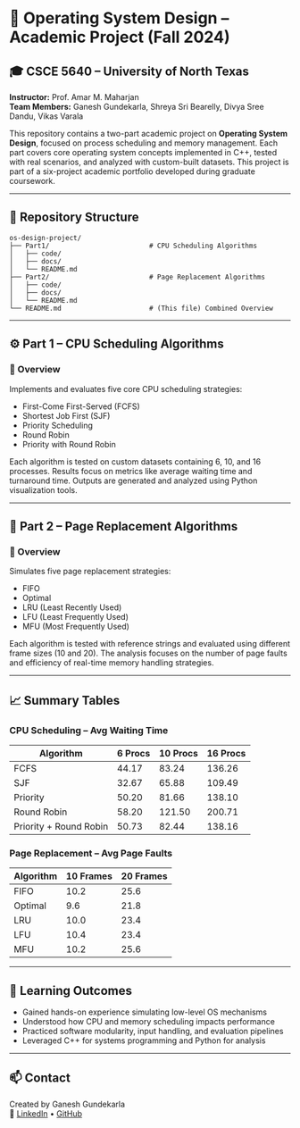 
# 🧠 Operating System Design – Academic Project (Fall 2024)

## 🎓 CSCE 5640 – University of North Texas  
**Instructor:** Prof. Amar M. Maharjan  
**Team Members:** Ganesh Gundekarla, Shreya Sri Bearelly, Divya Sree Dandu, Vikas Varala  

This repository contains a two-part academic project on **Operating System Design**, focused on process scheduling and memory management. Each part covers core operating system concepts implemented in C++, tested with real scenarios, and analyzed with custom-built datasets. This project is part of a six-project academic portfolio developed during graduate coursework.

---

## 📁 Repository Structure

```
os-design-project/
├── Part1/                         # CPU Scheduling Algorithms
│   ├── code/
│   ├── docs/
│   └── README.md
├── Part2/                         # Page Replacement Algorithms
│   ├── code/
│   ├── docs/
│   └── README.md
└── README.md                      # (This file) Combined Overview
```

---

## ⚙️ Part 1 – CPU Scheduling Algorithms

### 🧠 Overview
Implements and evaluates five core CPU scheduling strategies:  
- First-Come First-Served (FCFS)  
- Shortest Job First (SJF)  
- Priority Scheduling  
- Round Robin  
- Priority with Round Robin  

Each algorithm is tested on custom datasets containing 6, 10, and 16 processes. Results focus on metrics like average waiting time and turnaround time. Outputs are generated and analyzed using Python visualization tools.

---

## 💾 Part 2 – Page Replacement Algorithms

### 🧠 Overview
Simulates five page replacement strategies:  
- FIFO  
- Optimal  
- LRU (Least Recently Used)  
- LFU (Least Frequently Used)  
- MFU (Most Frequently Used)  

Each algorithm is tested with reference strings and evaluated using different frame sizes (10 and 20). The analysis focuses on the number of page faults and efficiency of real-time memory handling strategies.

---

## 📈 Summary Tables

### CPU Scheduling – Avg Waiting Time

| Algorithm               | 6 Procs | 10 Procs | 16 Procs |
|------------------------|---------|----------|----------|
| FCFS                   | 44.17   | 83.24    | 136.26   |
| SJF                    | 32.67   | 65.88    | 109.49   |
| Priority               | 50.20   | 81.66    | 138.10   |
| Round Robin            | 58.20   | 121.50   | 200.71   |
| Priority + Round Robin | 50.73   | 82.44    | 138.16   |

### Page Replacement – Avg Page Faults

| Algorithm | 10 Frames | 20 Frames |
|-----------|-----------|-----------|
| FIFO      | 10.2      | 25.6      |
| Optimal   | 9.6       | 21.8      |
| LRU       | 10.0      | 23.4      |
| LFU       | 10.4      | 23.4      |
| MFU       | 10.2      | 25.6      |

---

## 🧾 Learning Outcomes

- Gained hands-on experience simulating low-level OS mechanisms
- Understood how CPU and memory scheduling impacts performance
- Practiced software modularity, input handling, and evaluation pipelines
- Leveraged C++ for systems programming and Python for analysis

---

## 📫 Contact

Created by Ganesh Gundekarla  
🔗 [LinkedIn](https://www.linkedin.com/in/ganeshgundekarla) • [GitHub](https://github.com/gnevercodes)
